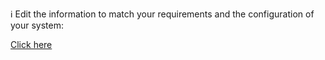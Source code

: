 :information_source: Edit the information to match your requirements and the configuration of your system:

[Click here](https://github.com/laravel/laravel/releases)
